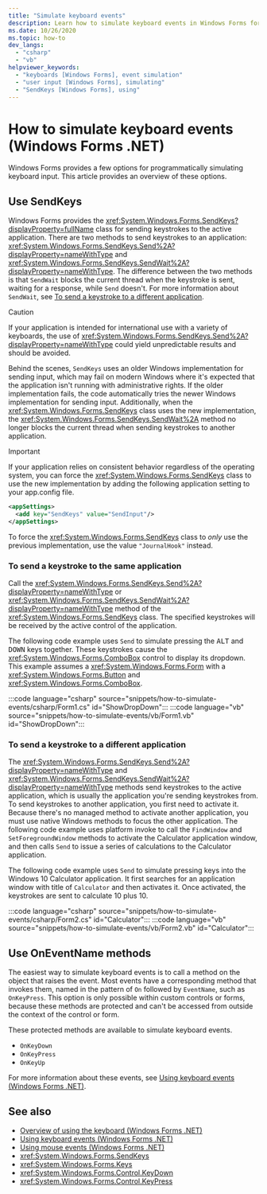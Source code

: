 ```yaml
---
title: "Simulate keyboard events"
description: Learn how to simulate keyboard events in Windows Forms for .NET.
ms.date: 10/26/2020
ms.topic: how-to
dev_langs: 
  - "csharp"
  - "vb"
helpviewer_keywords: 
  - "keyboards [Windows Forms], event simulation"
  - "user input [Windows Forms], simulating"
  - "SendKeys [Windows Forms], using"
---
```

# How to simulate keyboard events (Windows Forms .NET)

Windows Forms provides a few options for programmatically simulating keyboard input. This article provides an overview of these options.

## Use SendKeys

Windows Forms provides the <xref:System.Windows.Forms.SendKeys?displayProperty=fullName> class for sending keystrokes to the active application. There are two methods to send keystrokes to an application: <xref:System.Windows.Forms.SendKeys.Send%2A?displayProperty=nameWithType> and <xref:System.Windows.Forms.SendKeys.SendWait%2A?displayProperty=nameWithType>. The difference between the two methods is that `SendWait` blocks the current thread when the keystroke is sent, waiting for a response, while `Send` doesn't. For more information about `SendWait`, see [To send a keystroke to a different application](#to-send-a-keystroke-to-a-different-application).

> [!CAUTION]
> If your application is intended for international use with a variety of keyboards, the use of <xref:System.Windows.Forms.SendKeys.Send%2A?displayProperty=nameWithType> could yield unpredictable results and should be avoided.

Behind the scenes, `SendKeys` uses an older Windows implementation for sending input, which may fail on modern Windows where it's expected that the application isn't running with administrative rights. If the older implementation fails, the code automatically tries the newer Windows implementation for sending input. Additionally, when the <xref:System.Windows.Forms.SendKeys> class uses the new implementation, the <xref:System.Windows.Forms.SendKeys.SendWait%2A> method no longer blocks the current thread when sending keystrokes to another application.

> [!IMPORTANT]
> If your application relies on consistent behavior regardless of the operating system, you can force the <xref:System.Windows.Forms.SendKeys> class to use the new implementation by adding the following application setting to your app.config file.
>
> ```xml
> <appSettings>
>   <add key="SendKeys" value="SendInput"/>
> </appSettings>
> ```
>
> To force the <xref:System.Windows.Forms.SendKeys> class to _only_ use the previous implementation, use the value `"JournalHook"` instead.

### To send a keystroke to the same application

Call the <xref:System.Windows.Forms.SendKeys.Send%2A?displayProperty=nameWithType> or <xref:System.Windows.Forms.SendKeys.SendWait%2A?displayProperty=nameWithType> method of the <xref:System.Windows.Forms.SendKeys> class. The specified keystrokes will be received by the active control of the application.

The following code example uses `Send` to simulate pressing the <kbd>ALT</kbd> and <kbd>DOWN</kbd> keys together. These keystrokes cause the <xref:System.Windows.Forms.ComboBox> control to display its dropdown. This example assumes a <xref:System.Windows.Forms.Form> with a <xref:System.Windows.Forms.Button> and <xref:System.Windows.Forms.ComboBox>.

:::code language="csharp" source="snippets/how-to-simulate-events/csharp/Form1.cs" id="ShowDropDown":::
:::code language="vb" source="snippets/how-to-simulate-events/vb/Form1.vb" id="ShowDropDown":::

### To send a keystroke to a different application

The <xref:System.Windows.Forms.SendKeys.Send%2A?displayProperty=nameWithType> and <xref:System.Windows.Forms.SendKeys.SendWait%2A?displayProperty=nameWithType> methods send keystrokes to the active application, which is usually the application you're sending keystrokes from. To send keystrokes to another application, you first need to activate it. Because there's no managed method to activate another application, you must use native Windows methods to focus the other application. The following code example uses platform invoke to call the `FindWindow` and `SetForegroundWindow` methods to activate the Calculator application window, and then calls `Send` to issue a series of calculations to the Calculator application.

The following code example uses `Send` to simulate pressing keys into the Windows 10 Calculator application. It first searches for an application window with title of `Calculator` and then activates it. Once activated, the keystrokes are sent to calculate 10 plus 10.

:::code language="csharp" source="snippets/how-to-simulate-events/csharp/Form2.cs" id="Calculator":::
:::code language="vb" source="snippets/how-to-simulate-events/vb/Form2.vb" id="Calculator":::

## Use OnEventName methods

The easiest way to simulate keyboard events is to call a method on the object that raises the event. Most events have a corresponding method that invokes them, named in the pattern of `On` followed by `EventName`, such as `OnKeyPress`. This option is only possible within custom controls or forms, because these methods are protected and can't be accessed from outside the context of the control or form.

These protected methods are available to simulate keyboard events.

- `OnKeyDown`
- `OnKeyPress`
- `OnKeyUp`

For more information about these events, see [Using keyboard events (Windows Forms .NET)](events.md).

## See also

- [Overview of using the keyboard (Windows Forms .NET)](overview.md)
- [Using keyboard events (Windows Forms .NET)](events.md)
- [Using mouse events (Windows Forms .NET)](../input-mouse/events.md)
- <xref:System.Windows.Forms.SendKeys>
- <xref:System.Windows.Forms.Keys>
- <xref:System.Windows.Forms.Control.KeyDown>
- <xref:System.Windows.Forms.Control.KeyPress>
